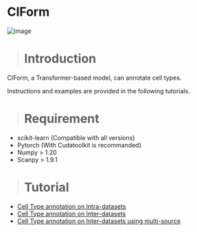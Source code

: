 # CIForm
![image]()

># Introduction

CIForm, a Transformer-based model, can annotate cell types. 

Instructions and examples are provided in the following tutorials.

># Requirement

- scikit-learn (Compatible with all versions)
- Pytorch (With Cudatoolkit is recommanded)
- Numpy > 1.20
- Scanpy > 1.9.1


[//]: # (```)

># Tutorial
- [Cell Type annotation on Intra-datasets](https://github.com/zhanglab-wbgcas/CIForm/blob/main/Tutorial/Tutorial_Intra.ipynb)
- [Cell Type annotation on Inter-datasets](https://github.com/zhanglab-wbgcas/CIForm/blob/main/Tutorial/Tutorial_Inter.ipynb)
- [Cell Type annotation on Inter-datasets using multi-source](https://github.com/zhanglab-wbgcas/CIForm/blob/main/Tutorial/Tutorial_multi-sources.ipynb)

